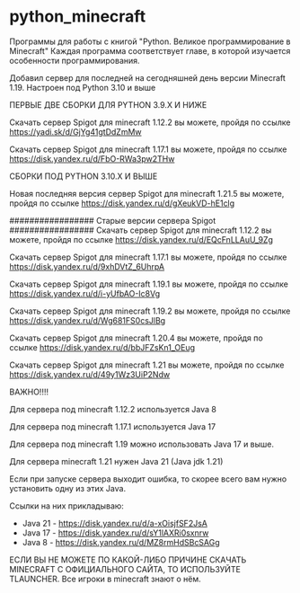 # python_minecraft
Программы для работы с книгой "Python. Великое программирование в Minecraft"
Каждая программа соответствует главе, в которой изучается особенности программирования.

Добавил сервер для последней на сегодняшней день версии Minecraft 1.19. Настроен под Python 3.10 и выше

ПЕРВЫЕ ДВЕ СБОРКИ ДЛЯ PYTHON 3.9.X И НИЖЕ

Скачать сервер Spigot для minecraft 1.12.2 вы можете, пройдя по ссылке https://yadi.sk/d/GjYg41gtDdZmMw

Скачать сервер Spigot для minecraft 1.17.1 вы можете, пройдя по ссылке https://disk.yandex.ru/d/FbO-RWa3pw2THw


СБОРКИ ПОД PYTHON 3.10.X И ВЫШЕ

Новая последняя версия сервер Spigot для minecraft 1.21.5 вы можете, пройдя по ссылке https://disk.yandex.ru/d/gXeukVD-hE1clg 

#################
Старые версии сервера Spigot
#################
Скачать сервер Spigot для minecraft 1.12.2 вы можете, пройдя по ссылке https://disk.yandex.ru/d/EQcFnLLAuU_9Zg

Скачать сервер Spigot для minecraft 1.17.1 вы можете, пройдя по ссылке https://disk.yandex.ru/d/9xhDVtZ_6UhrpA

Скачать сервер Spigot для minecraft 1.19.1 вы можете, пройдя по ссылке https://disk.yandex.ru/d/i-yUfbAO-Ic8Vg 

Скачать сервер Spigot для minecraft 1.19.2 вы можете, пройдя по ссылке https://disk.yandex.ru/d/Wg681FS0csJlBg

Скачать сервер Spigot для minecraft 1.20.4 вы можете, пройдя по ссылке https://disk.yandex.ru/d/bbJFZsKn1_OEug

Скачать сервер Spigot для minecraft 1.21 вы можете, пройдя по ссылке https://disk.yandex.ru/d/49y1Wz3UiP2Ndw



ВАЖНО!!!!

Для сервера под minecraft 1.12.2 используется Java 8 

Для сервера под minecraft 1.17.1 используется Java 17

Для сервера под minecraft 1.19 можно использовать Java 17 и выше.

Для сервера minecraft 1.21 нужен Java 21 (Java jdk 1.21)

Если при запуске сервера выходит ошибка, то скорее всего вам нужно установить одну из этих Java.

Ссылки на них прикладываю:
- Java 21 - https://disk.yandex.ru/d/a-xOisjfSF2JsA
- Java 17  - https://disk.yandex.ru/d/sY1lAXRi0sxnrw
- Java 8  - https://disk.yandex.ru/d/MZ8rmHdSBcSAGg

ЕСЛИ ВЫ НЕ МОЖЕТЕ ПО КАКОЙ-ЛИБО ПРИЧИНЕ СКАЧАТЬ MINECRAFT С ОФИЦИАЛЬНОГО САЙТА, ТО ИСПОЛЬЗУЙТЕ TLAUNCHER. Все игроки в minecraft знают о нём.
